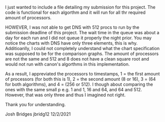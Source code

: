 I just wanted to include a file detailing my submission for this project.
The code is functional for each algorthm and it will run for all thr required 
amount of processors.

HOWEVER, I was not able to get DNS with 512 procs to run by the submission deadline of this project.
The wait time in the queue was about a day for each run and I did not queue it properly the night prior.
You may notice the charts with DNS have only three elements, this is why. Additioanlly, I could not
completely understand what the chart specification was supposed to be for the comparison graphs. The
amount of processors are not the same and 512 and 8 does not have a clean square root and would not 
run with canon's algorthms in this implementation.

As a result, I appreviated the processors to timestamps, 1 = the first amount of processors (for both this is 1),
2 = the second amount (8 or 16), 3 = (64 for both algorithms), and 4 = (256 or 512). I though about comparing the
ones with the same small p e.g. 1 and 1, 16 and 64, and 64 and 512. However, that was only three and thus I imagined
not right.

Thank you for understanding.

Josh Bridges
jbridg12
12/2/2021